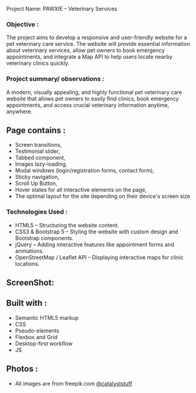 Project Name: PAWXIE – Veterinary Services

### Objective :
The project aims to develop a responsive and user-friendly website for a pet veterinary care service. The website will provide essential information about veterinary services, allow pet owners to book emergency appointments, and integrate a Map API to help users locate nearby veterinary clinics quickly.

### Project summary/ observations :
A modern, visually appealing, and highly functional pet veterinary care website that allows pet owners to easily find clinics, book emergency appointments, and access crucial veterinary information anytime, anywhere.

## Page contains :
- Screen transitions,
- Testimonial slider,
- Tabbed component,
- Images lazy-loading,
- Modal windows (login/registration forms, contact form),
- Sticky navigation,
- Scroll Up Button,
- Hover states for all interactive elements on the page,
- The optimal layout for the site depending on their device's screen size


### Technologies Used :
- HTML5 – Structuring the website content.
- CSS3 & Bootstrap 5 – Styling the website with custom design and Bootstrap components.
- jQuery – Adding interactive features like appointment forms and animations.
- OpenStreetMap / Leaflet API – Displaying interactive maps for clinic locations.

  
## ScreenShot:




## Built with :
- Semantic HTML5 markup
- CSS
- Pseudo-elements
- Flexbox and Grid
- Desktop-first workflow
- JS


## Photos :

- All images are from freepik.com [@catalyststuff](https://www.freepik.com/author/catalyststuff)
